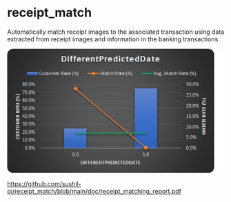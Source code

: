 # receipt_match
Automatically match receipt images to the associated transaction using data extracted from receipt images and information in the banking transactions

![alt text](https://github.com/sushil-pi/receipt_match/blob/main/insights/DifferentPredictedDate.jpg)

https://github.com/sushil-pi/receipt_match/blob/main/doc/receipt_matching_report.pdf
